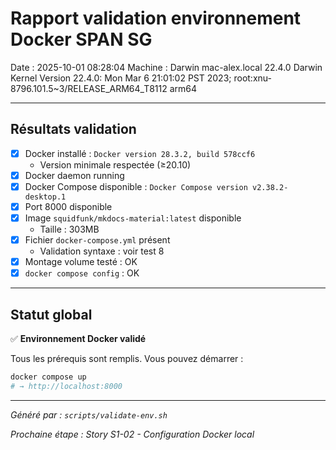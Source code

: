 # Rapport validation environnement Docker SPAN SG

Date : 2025-10-01 08:28:04
Machine : Darwin mac-alex.local 22.4.0 Darwin Kernel Version 22.4.0: Mon Mar  6 21:01:02 PST 2023; root:xnu-8796.101.5~3/RELEASE_ARM64_T8112 arm64

---

## Résultats validation

- [x] Docker installé : `Docker version 28.3.2, build 578ccf6`
  - Version minimale respectée (≥20.10)
- [x] Docker daemon running
- [x] Docker Compose disponible : `Docker Compose version v2.38.2-desktop.1`
- [x] Port 8000 disponible
- [x] Image `squidfunk/mkdocs-material:latest` disponible
  - Taille : 303MB
- [x] Fichier `docker-compose.yml` présent
  - Validation syntaxe : voir test 8
- [x] Montage volume testé : OK
- [x] `docker compose config` : OK

---

## Statut global

✅ **Environnement Docker validé**

Tous les prérequis sont remplis. Vous pouvez démarrer :
```bash
docker compose up
# → http://localhost:8000
```

---

*Généré par : `scripts/validate-env.sh`*

*Prochaine étape : Story S1-02 - Configuration Docker local*
